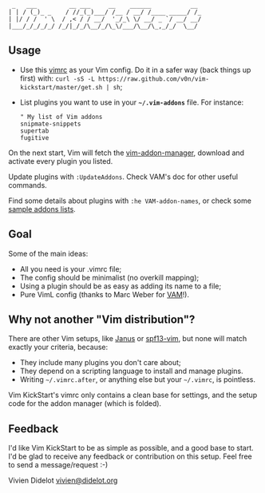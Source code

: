      _   ___         __ ___     __    ______           __
    | | / (_)_ _    / //_(_)___/ /__ / __/ /____ _____/ /_
    | |/ / /  ' \  / ,< / / __/  '_/_\ \/ __/ _ `/ __/ __/
    |___/_/_/_/_/ /_/|_/_/\__/_/\_\/___/\__/\_,_/_/  \__/

Usage
-----

* Use this [vimrc](https://github.com/v0n/vim-kickstart/blob/master/vimrc) as 
  your Vim config. Do it in a safer way (back things up first) with:
  `curl -sS -L https://raw.github.com/v0n/vim-kickstart/master/get.sh | sh`;
* List plugins you want to use in your **`~/.vim-addons`** file. For instance:

	  " My list of Vim addons
      snipmate-snippets
      supertab
      fugitive

On the next start, Vim will fetch the
[vim-addon-manager](https://github.com/MarcWeber/vim-addon-manager),
download and activate every plugin you listed.

Update plugins with `:UpdateAddons`. Check VAM's doc for other useful commands.

Find some details about plugins with `:he VAM-addon-names`, or check some 
[sample addons lists](https://github.com/v0n/vim-kickstart/tree/master/lists).

Goal
----

Some of the main ideas:

* All you need is your .vimrc file;
* The config should be minimalist (no overkill mapping);
* Using a plugin should be as easy as adding its name to a file;
* Pure VimL config (thanks to Marc Weber for 
  [VAM](https://github.com/MarcWeber/vim-addon-manager)!).

Why not another "Vim distribution"?
-----------------------------------

There are other Vim setups, like [Janus](https://github.com/carlhuda/janus)
or [spf13-vim](https://github.com/spf13/spf13-vim), but none will match exactly
your criteria, because:

* They include many plugins you don't care about;
* They depend on a scripting language to install and manage plugins.
* Writing `~/.vimrc.after`, or anything else but your `~/.vimrc`, is pointless.

Vim KickStart's vimrc only contains a clean base for settings, and the setup 
code for the addon manager (which is folded).

Feedback
--------

I'd like Vim KickStart to be as simple as possible, and a good base to start.
I'd be glad to receive any feedback or contribution on this setup.
Feel free to send a message/request :-)



Vivien Didelot <vivien@didelot.org>
